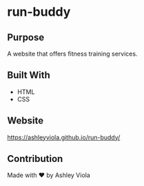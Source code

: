# run-buddy

## Purpose 
A website that offers fitness training services. 

## Built With 
- HTML
- CSS 

## Website 
https://ashleyviola.github.io/run-buddy/

## Contribution 
Made with ❤ by Ashley Viola 
